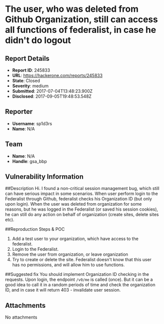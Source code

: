 # The user, who was deleted from Github Organization, still can access all functions of federalist, in case he didn't do logout

## Report Details
- **Report ID**: 245833
- **URL**: https://hackerone.com/reports/245833
- **State**: Closed
- **Severity**: medium
- **Submitted**: 2017-07-04T13:48:23.900Z
- **Disclosed**: 2017-09-05T19:48:53.548Z

## Reporter
- **Username**: sp1d3rs
- **Name**: N/A

## Team
- **Name**: N/A
- **Handle**: gsa_bbp

## Vulnerability Information
##Description
Hi. I found a non-critical session management bug, which still can have serious impact in some scenarios.
When user perform login to the Federalist through Github, federalist checks his Organization ID (but only upon login).
When the user was deleted from organization for some reasons, but he was logged in the Federalist (or saved his session cookies), he can still do any action on behalf of organization (create sites, delete sites etc).

##Reproduction Steps & POC
1) Add a test user to your organization, which have access to the federalist.
2) Login to the Federalist.
3) Remove the user from organization, or leave organization
4) Try to create or delete the site. Federalist doesn't know that this user has no permissions, and will allow him to use functions.

##Suggested fix
You should implement Organization ID checking in the requests.
Upon login, the endpoint `/v0/me` is called (once). But it can be a good idea to call it in a random periods of time and check the organization ID, and in case it will return 403 - invalidate user session.


## Attachments
No attachments
